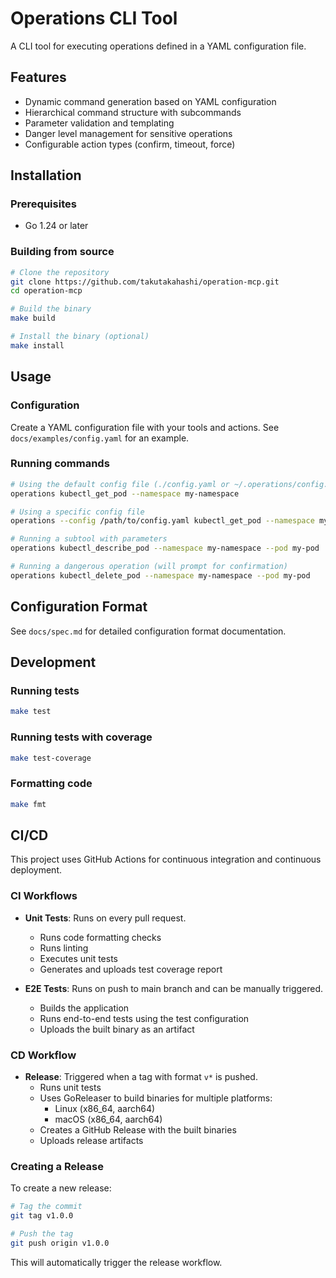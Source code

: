 # Operations CLI Tool

A CLI tool for executing operations defined in a YAML configuration file.

## Features

- Dynamic command generation based on YAML configuration
- Hierarchical command structure with subcommands
- Parameter validation and templating
- Danger level management for sensitive operations
- Configurable action types (confirm, timeout, force)

## Installation

### Prerequisites

- Go 1.24 or later

### Building from source

```bash
# Clone the repository
git clone https://github.com/takutakahashi/operation-mcp.git
cd operation-mcp

# Build the binary
make build

# Install the binary (optional)
make install
```

## Usage

### Configuration

Create a YAML configuration file with your tools and actions. See `docs/examples/config.yaml` for an example.

### Running commands

```bash
# Using the default config file (./config.yaml or ~/.operations/config.yaml)
operations kubectl_get_pod --namespace my-namespace

# Using a specific config file
operations --config /path/to/config.yaml kubectl_get_pod --namespace my-namespace

# Running a subtool with parameters
operations kubectl_describe_pod --namespace my-namespace --pod my-pod

# Running a dangerous operation (will prompt for confirmation)
operations kubectl_delete_pod --namespace my-namespace --pod my-pod
```

## Configuration Format

See `docs/spec.md` for detailed configuration format documentation.

## Development

### Running tests

```bash
make test
```

### Running tests with coverage

```bash
make test-coverage
```

### Formatting code

```bash
make fmt
```

## CI/CD

This project uses GitHub Actions for continuous integration and continuous deployment.

### CI Workflows

- **Unit Tests**: Runs on every pull request.
  - Runs code formatting checks
  - Runs linting
  - Executes unit tests
  - Generates and uploads test coverage report

- **E2E Tests**: Runs on push to main branch and can be manually triggered.
  - Builds the application
  - Runs end-to-end tests using the test configuration
  - Uploads the built binary as an artifact

### CD Workflow

- **Release**: Triggered when a tag with format `v*` is pushed.
  - Runs unit tests
  - Uses GoReleaser to build binaries for multiple platforms:
    - Linux (x86_64, aarch64)
    - macOS (x86_64, aarch64)
  - Creates a GitHub Release with the built binaries
  - Uploads release artifacts

### Creating a Release

To create a new release:

```bash
# Tag the commit
git tag v1.0.0

# Push the tag
git push origin v1.0.0
```

This will automatically trigger the release workflow.
